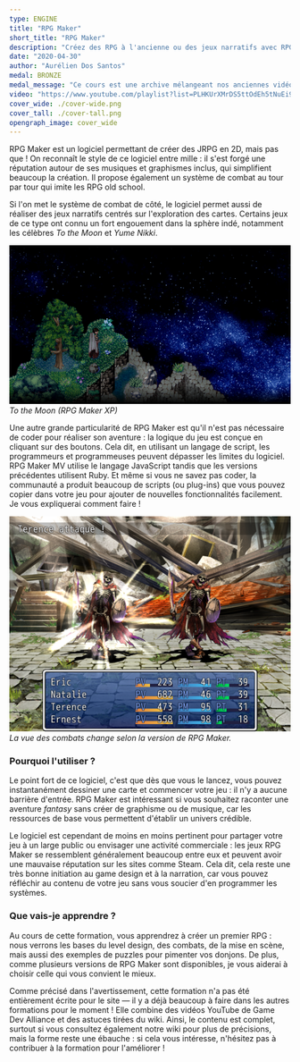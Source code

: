 ```yaml
---
type: ENGINE
title: "RPG Maker"
short_title: "RPG Maker"
description: "Créez des RPG à l'ancienne ou des jeux narratifs avec RPG Maker, le logiciel incontournable des apprentis créateurs et créatrices de jeux."
date: "2020-04-30"
author: "Aurélien Dos Santos"
medal: BRONZE
medal_message: "Ce cours est une archive mélangeant nos anciennes vidéos et des extraits du wiki pour former un ensemble complet. Étant un contenu unique en français, nous le conservons dans cet état imparfait, bien qu'une réécriture de certaines sections serait préférable. [Participer](https://github.com/gamedevalliance/fairedesjeux.fr/issues/28)"
video: "https://www.youtube.com/playlist?list=PLHKUrXMrDS5ttOdEh5tNuEi96Vv--TVLE"
cover_wide: ./cover-wide.png
cover_tall: ./cover-tall.png
opengraph_image: cover_wide
---
```


RPG Maker est un logiciel permettant de créer des JRPG en 2D, mais pas que ! On reconnaît le style de ce logiciel entre mille : il s'est forgé une réputation autour de ses musiques et graphismes inclus, qui simplifient beaucoup la création. Il propose également un système de combat au tour par tour qui imite les RPG old school.

Si l'on met le système de combat de côté, le logiciel permet aussi de réaliser des jeux narratifs centrés sur l'exploration des cartes. Certains jeux de ce type ont connu un fort engouement dans la sphère indé, notamment les célèbres *To the Moon* et *Yume Nikki*.

![Screenshot de To the Moon](./to-the-moon.png)
*To the Moon (RPG Maker XP)*

Une autre grande particularité de RPG Maker est qu'il n'est pas nécessaire de coder pour réaliser son aventure : la logique du jeu est conçue en cliquant sur des boutons. Cela dit, en utilisant un langage de script, les programmeurs et programmeuses peuvent dépasser les limites du logiciel. RPG Maker MV utilise le langage JavaScript tandis que les versions précédentes utilisent Ruby. Et même si vous ne savez pas coder, la communauté a produit beaucoup de scripts (ou plug-ins) que vous pouvez copier dans votre jeu pour ajouter de nouvelles fonctionnalités facilement. Je vous expliquerai comment faire !

![Combat en vue de face](./combat-vx-ace.png)
*La vue des combats change selon la version de RPG Maker.*

### Pourquoi l'utiliser ?

Le point fort de ce logiciel, c'est que dès que vous le lancez, vous pouvez instantanément dessiner une carte et commencer votre jeu : il n'y a aucune barrière d'entrée. RPG Maker est intéressant si vous souhaitez raconter une aventure *fantasy* sans créer de graphisme ou de musique, car les ressources de base vous permettent d'établir un univers crédible.

Le logiciel est cependant de moins en moins pertinent pour partager votre jeu à un large public ou envisager une activité commerciale : les jeux RPG Maker se ressemblent généralement beaucoup entre eux et peuvent avoir une mauvaise réputation sur les sites comme Steam. Cela dit, cela reste une très bonne initiation au game design et à la narration, car vous pouvez réfléchir au contenu de votre jeu sans vous soucier d'en programmer les systèmes.

### Que vais-je apprendre ?

Au cours de cette formation, vous apprendrez à créer un premier RPG : nous verrons les bases du level design, des combats, de la mise en scène, mais aussi des exemples de puzzles pour pimenter vos donjons. De plus, comme plusieurs versions de RPG Maker sont disponibles, je vous aiderai à choisir celle qui vous convient le mieux.

Comme précisé dans l'avertissement, cette formation n'a pas été entièrement écrite pour le site — il y a déjà beaucoup à faire dans les autres formations pour le moment ! Elle combine des vidéos YouTube de Game Dev Alliance et des astuces tirées du wiki. Ainsi, le contenu est complet, surtout si vous consultez également notre wiki pour plus de précisions, mais la forme reste une ébauche : si cela vous intéresse, n'hésitez pas à contribuer à la formation pour l'améliorer !
